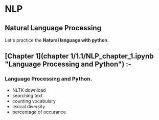 # NLP
## Natural Language Processing

Let's practice the **Natural language with python**.

## [Chapter 1](chapter 1/1.1/NLP_chapter_1.ipynb "Language Processing and Python") :-  
### Language Processing and Python.
* NLTK download
* searching text
* counting vocabulary
* lexical diversity
* percentage of occurance






